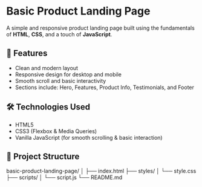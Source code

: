 # Basic Product Landing Page

A simple and responsive product landing page built using the fundamentals of **HTML**, **CSS**, and a touch of **JavaScript**.

## 🚀 Features

- Clean and modern layout
- Responsive design for desktop and mobile
- Smooth scroll and basic interactivity
- Sections include: Hero, Features, Product Info, Testimonials, and Footer

## 🛠️ Technologies Used

- HTML5
- CSS3 (Flexbox & Media Queries)
- Vanilla JavaScript (for smooth scrolling & basic interaction)

## 📂 Project Structure
basic-product-landing-page/
│
├── index.html
├── styles/
│ └── style.css
├── scripts/
│ └── script.js
└── README.md

